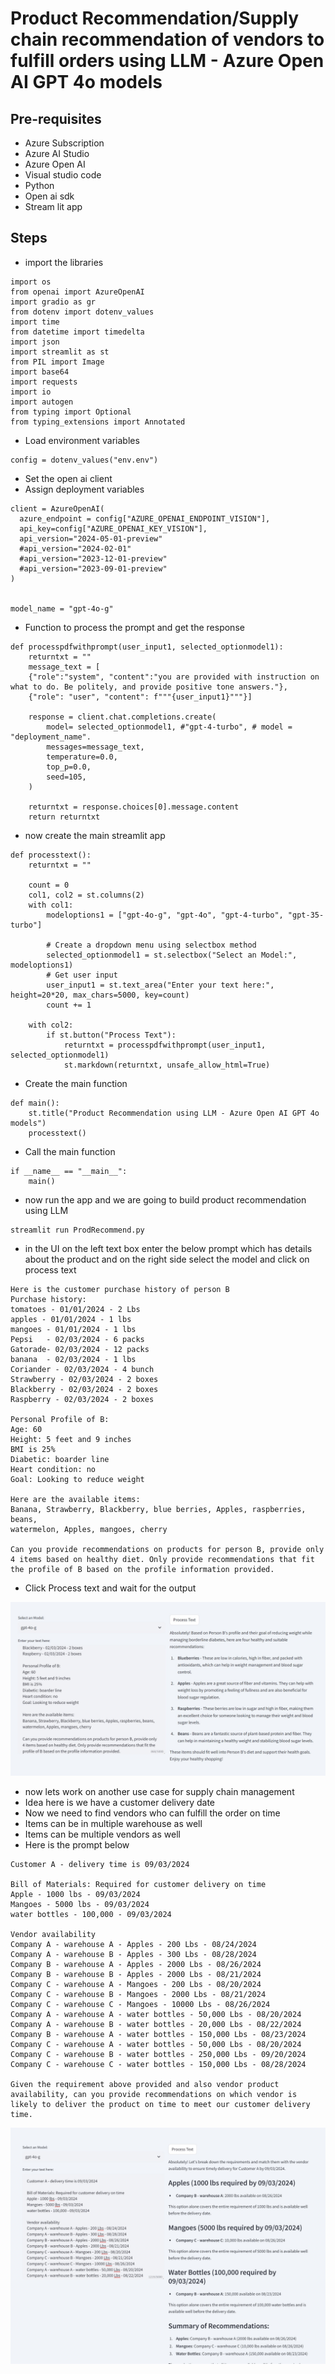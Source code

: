# Product Recommendation/Supply chain recommendation of vendors to fulfill orders using LLM - Azure Open AI GPT 4o models

## Pre-requisites

- Azure Subscription
- Azure AI Studio
- Azure Open AI
- Visual studio code
- Python
- Open ai sdk
- Stream lit app

## Steps

- import the libraries

```
import os
from openai import AzureOpenAI
import gradio as gr
from dotenv import dotenv_values
import time
from datetime import timedelta
import json
import streamlit as st
from PIL import Image
import base64
import requests
import io
import autogen
from typing import Optional
from typing_extensions import Annotated
```

- Load environment variables

```
config = dotenv_values("env.env")
```

- Set the open ai client
- Assign deployment variables

```
client = AzureOpenAI(
  azure_endpoint = config["AZURE_OPENAI_ENDPOINT_VISION"], 
  api_key=config["AZURE_OPENAI_KEY_VISION"],  
  api_version="2024-05-01-preview"
  #api_version="2024-02-01"
  #api_version="2023-12-01-preview"
  #api_version="2023-09-01-preview"
)


model_name = "gpt-4o-g"
```

- Function to process the prompt and get the response

```
def processpdfwithprompt(user_input1, selected_optionmodel1):
    returntxt = ""
    message_text = [
    {"role":"system", "content":"you are provided with instruction on what to do. Be politely, and provide positive tone answers."}, 
    {"role": "user", "content": f"""{user_input1}"""}]

    response = client.chat.completions.create(
        model= selected_optionmodel1, #"gpt-4-turbo", # model = "deployment_name".
        messages=message_text,
        temperature=0.0,
        top_p=0.0,
        seed=105,
    )

    returntxt = response.choices[0].message.content
    return returntxt
```

- now create the main streamlit app

```
def processtext():
    returntxt = ""

    count = 0
    col1, col2 = st.columns(2)
    with col1:
        modeloptions1 = ["gpt-4o-g", "gpt-4o", "gpt-4-turbo", "gpt-35-turbo"]

        # Create a dropdown menu using selectbox method
        selected_optionmodel1 = st.selectbox("Select an Model:", modeloptions1)
        # Get user input
        user_input1 = st.text_area("Enter your text here:", height=20*20, max_chars=5000, key=count)
        count += 1

    with col2:
        if st.button("Process Text"):
            returntxt = processpdfwithprompt(user_input1, selected_optionmodel1)
            st.markdown(returntxt, unsafe_allow_html=True)
```

- Create the main function

```
def main():
    st.title("Product Recommendation using LLM - Azure Open AI GPT 4o models")
    processtext()
```

- Call the main function

```
if __name__ == "__main__":
    main()
```

- now run the app and we are going to build product recommendation using LLM

```
streamlit run ProdRecommend.py
```

- in the UI on the left text box enter the below prompt which has details about the product and on the right side select the model and click on process text

```
Here is the customer purchase history of person B
Purchase history:
tomatoes - 01/01/2024 - 2 Lbs
apples - 01/01/2024 - 1 lbs
mangoes - 01/01/2024 - 1 lbs
Pepsi   - 02/03/2024 - 6 packs
Gatorade- 02/03/2024 - 12 packs
banana  - 02/03/2024 - 1 lbs
Coriander - 02/03/2024 - 4 bunch
Strawberry - 02/03/2024 - 2 boxes 
Blackberry - 02/03/2024 - 2 boxes
Raspberry - 02/03/2024 - 2 boxes

Personal Profile of B:
Age: 60
Height: 5 feet and 9 inches
BMI is 25%
Diabetic: boarder line
Heart condition: no
Goal: Looking to reduce weight

Here are the available items:
Banana, Strawberry, Blackberry, blue berries, Apples, raspberries, beans,
watermelon, Apples, mangoes, cherry

Can you provide recommendations on products for person B, provide only 4 items based on healthy diet. Only provide recommendations that fit the profile of B based on the profile information provided.
```

- Click Process text and wait for the output

![info](https://github.com/balakreshnan/Samples2024/blob/main/LLMArch/images/prodrecommend1.jpg 'RagChat')

- now lets work on another use case for supply chain management
- Idea here is we have a customer delivery date
- Now we need to find vendors who can fulfill the order on time
- Items can be in multiple warehouse as well
- Items can be multiple vendors as well
- Here is the prompt below

```
Customer A - delivery time is 09/03/2024

Bill of Materials: Required for customer delivery on time
Apple - 1000 lbs - 09/03/2024
Mangoes - 5000 lbs - 09/03/2024
water bottles - 100,000 - 09/03/2024

Vendor availability
Company A - warehouse A - Apples - 200 Lbs - 08/24/2024
Company A - warehouse B - Apples - 300 Lbs - 08/28/2024
Company B - warehouse A - Apples - 2000 Lbs - 08/26/2024
Company B - warehouse B - Apples - 2000 Lbs - 08/21/2024
Company C - warehouse A - Mangoes - 200 Lbs - 08/20/2024
Company C - warehouse B - Mangoes - 2000 Lbs - 08/21/2024
Company C - warehouse C - Mangoes - 10000 Lbs - 08/26/2024
Company A - warehouse A - water bottles - 50,000 Lbs - 08/20/2024
Company A - warehouse B - water bottles - 20,000 Lbs - 08/22/2024
Company B - warehouse A - water bottles - 150,000 Lbs - 08/23/2024
Company C - warehouse A - water bottles - 50,000 Lbs - 08/20/2024
Company C - warehouse B - water bottles - 250,000 Lbs - 09/20/2024
Company C - warehouse C - water bottles - 150,000 Lbs - 08/28/2024

Given the requirement above provided and also vendor product availability, can you provide recommendations on which vendor is likely to deliver the product on time to meet our customer delivery time.
```

![info](https://github.com/balakreshnan/Samples2024/blob/main/LLMArch/images/supplychain1.jpg 'RagChat')